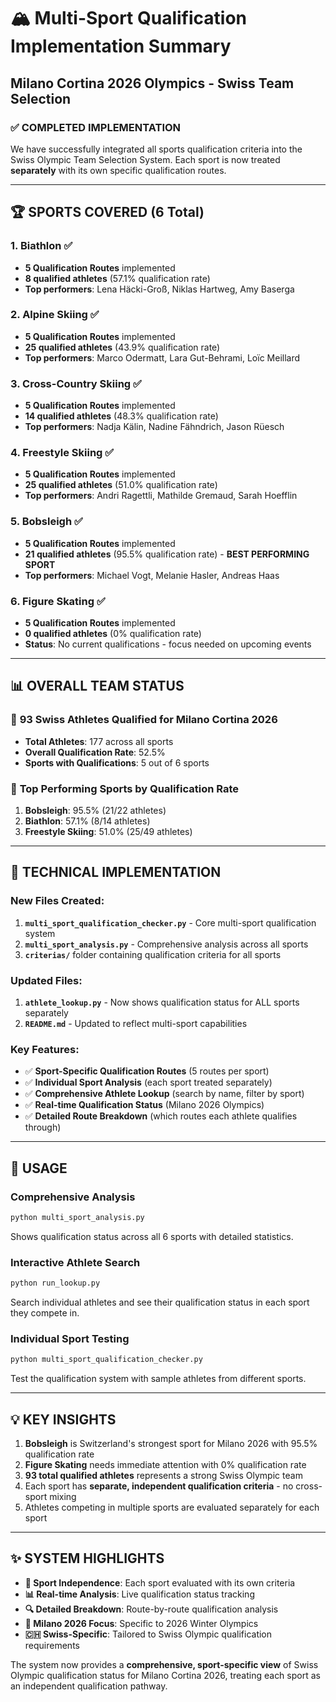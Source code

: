 # 🏔️ Multi-Sport Qualification Implementation Summary
## Milano Cortina 2026 Olympics - Swiss Team Selection

### ✅ COMPLETED IMPLEMENTATION

We have successfully integrated all sports qualification criteria into the Swiss Olympic Team Selection System. Each sport is now treated **separately** with its own specific qualification routes.

---

## 🏆 SPORTS COVERED (6 Total)

### 1. **Biathlon** ✅
- **5 Qualification Routes** implemented
- **8 qualified athletes** (57.1% qualification rate)
- **Top performers**: Lena Häcki-Groß, Niklas Hartweg, Amy Baserga

### 2. **Alpine Skiing** ✅  
- **5 Qualification Routes** implemented
- **25 qualified athletes** (43.9% qualification rate)
- **Top performers**: Marco Odermatt, Lara Gut-Behrami, Loïc Meillard

### 3. **Cross-Country Skiing** ✅
- **5 Qualification Routes** implemented  
- **14 qualified athletes** (48.3% qualification rate)
- **Top performers**: Nadja Kälin, Nadine Fähndrich, Jason Rüesch

### 4. **Freestyle Skiing** ✅
- **5 Qualification Routes** implemented
- **25 qualified athletes** (51.0% qualification rate)
- **Top performers**: Andri Ragettli, Mathilde Gremaud, Sarah Hoefflin

### 5. **Bobsleigh** ✅
- **5 Qualification Routes** implemented
- **21 qualified athletes** (95.5% qualification rate) - **BEST PERFORMING SPORT**
- **Top performers**: Michael Vogt, Melanie Hasler, Andreas Haas

### 6. **Figure Skating** ✅
- **5 Qualification Routes** implemented
- **0 qualified athletes** (0% qualification rate)
- **Status**: No current qualifications - focus needed on upcoming events

---

## 📊 OVERALL TEAM STATUS

### 🏅 **93 Swiss Athletes Qualified for Milano Cortina 2026**
- **Total Athletes**: 177 across all sports
- **Overall Qualification Rate**: 52.5%
- **Sports with Qualifications**: 5 out of 6 sports

### 🥇 **Top Performing Sports by Qualification Rate**
1. **Bobsleigh**: 95.5% (21/22 athletes)
2. **Biathlon**: 57.1% (8/14 athletes)  
3. **Freestyle Skiing**: 51.0% (25/49 athletes)

---

## 🔧 TECHNICAL IMPLEMENTATION

### **New Files Created**:
1. **`multi_sport_qualification_checker.py`** - Core multi-sport qualification system
2. **`multi_sport_analysis.py`** - Comprehensive analysis across all sports
3. **`criterias/`** folder containing qualification criteria for all sports

### **Updated Files**:
1. **`athlete_lookup.py`** - Now shows qualification status for ALL sports separately
2. **`README.md`** - Updated to reflect multi-sport capabilities

### **Key Features**:
- ✅ **Sport-Specific Qualification Routes** (5 routes per sport)
- ✅ **Individual Sport Analysis** (each sport treated separately)  
- ✅ **Comprehensive Athlete Lookup** (search by name, filter by sport)
- ✅ **Real-time Qualification Status** (Milano 2026 Olympics)
- ✅ **Detailed Route Breakdown** (which routes each athlete qualifies through)

---

## 🚀 USAGE

### **Comprehensive Analysis**
```bash
python multi_sport_analysis.py
```
Shows qualification status across all 6 sports with detailed statistics.

### **Interactive Athlete Search**  
```bash
python run_lookup.py
```
Search individual athletes and see their qualification status in each sport they compete in.

### **Individual Sport Testing**
```bash
python multi_sport_qualification_checker.py
```
Test the qualification system with sample athletes from different sports.

---

## 💡 KEY INSIGHTS

1. **Bobsleigh** is Switzerland's strongest sport for Milano 2026 with 95.5% qualification rate
2. **Figure Skating** needs immediate attention with 0% qualification rate
3. **93 total qualified athletes** represents a strong Swiss Olympic team
4. Each sport has **separate, independent qualification criteria** - no cross-sport mixing
5. Athletes competing in multiple sports are evaluated separately for each sport

---

## ✨ SYSTEM HIGHLIGHTS

- **🎯 Sport Independence**: Each sport evaluated with its own criteria
- **📊 Real-time Analysis**: Live qualification status tracking
- **🔍 Detailed Breakdown**: Route-by-route qualification analysis  
- **🏅 Milano 2026 Focus**: Specific to 2026 Winter Olympics
- **🇨🇭 Swiss-Specific**: Tailored to Swiss Olympic qualification requirements

The system now provides a **comprehensive, sport-specific view** of Swiss Olympic qualification status for Milano Cortina 2026, treating each sport as an independent qualification pathway.
